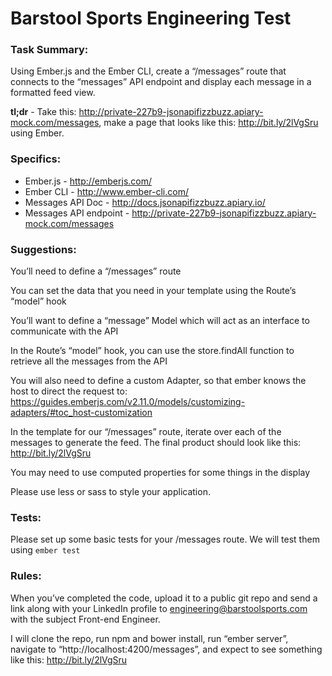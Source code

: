 # Barstool Sports Engineering Test

### Task Summary:
Using Ember.js and the Ember CLI, create a “/messages” route that connects to the “messages” API endpoint and display each message in a formatted feed view.

**tl;dr** - Take this: http://private-227b9-jsonapifizzbuzz.apiary-mock.com/messages, make a page that looks like this: http://bit.ly/2lVgSru using Ember.

### Specifics:
* Ember.js - http://emberjs.com/
* Ember CLI - http://www.ember-cli.com/
* Messages API Doc - http://docs.jsonapifizzbuzz.apiary.io/
* Messages API endpoint - http://private-227b9-jsonapifizzbuzz.apiary-mock.com/messages

### Suggestions:
You’ll need to define a “/messages” route

You can set the data that you need in your template using the Route’s “model” hook

You’ll want to define a “message” Model which will act as an interface to communicate with the API

In the Route’s “model” hook, you can use the store.findAll function to retrieve all the messages from the API

You will also need to define a custom Adapter, so that ember knows the host to direct the request to: https://guides.emberjs.com/v2.11.0/models/customizing-adapters/#toc_host-customization

In the template for our “/messages” route, iterate over each of the messages to generate the feed. The final product should look like this: http://bit.ly/2lVgSru

You may need to use computed properties for some things in the display

Please use less or sass to style your application.

### Tests:
Please set up some basic tests for your /messages route. We will test them using `ember test`

### Rules:
When you’ve completed the code, upload it to a public git repo and send a link along with your LinkedIn profile to engineering@barstoolsports.com with the subject Front-end Engineer.  

I will clone the repo, run npm and bower install, run “ember server”, navigate to “http://localhost:4200/messages”, and expect to see something like this: http://bit.ly/2lVgSru
